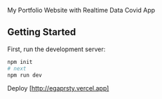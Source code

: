 My Portfolio Website with Realtime Data Covid App

## Getting Started

First, run the development server:

```bash
npm init
# next
npm run dev
```

Deploy [http://egaprsty.vercel.app]
